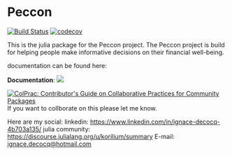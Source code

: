 # Peccon
[![Build Status](https://github.com/korilium/Peccon.jl/actions/workflows/CI.yml/badge.svg?branch=master)](https://github.com/korilium/Peccon.jl/actions/workflows/CI.yml?query=branch%3Amaster) [![codecov](https://codecov.io/github/korilium/Peccon.jl/branch/master/graph/badge.svg?token=6CUZELLTR2)](https://app.codecov.io/github/korilium/Peccon.jl) 


This is the julia package for the Peccon project. The Peccon project is build for helping people make informative decisions on their financial well-being. 

documentation can be found here:

**Documentation**: [![][docs-latest-img]][docs-latest-url]

[docs-latest-img]: https://img.shields.io/badge/docs-latest-blue.svg
[docs-latest-url]: https://korilium.github.io/Peccon.jl/index.html




[![ColPrac: Contributor's Guide on Collaborative Practices for Community Packages](https://img.shields.io/badge/ColPrac-Contributor's%20Guide-blueviolet)](https://github.com/SciML/ColPrac) If you want to collborate on this please let me know. 


Here are my social: 
linkedin: https://www.linkedin.com/in/ignace-decocq-4b703a135/
julia community: https://discourse.julialang.org/u/korilium/summary
E-mail: ignace.decocq@hotmail.com 

